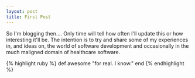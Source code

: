 ```yaml
---
layout: post
title: First Post
---
```

So I'm blogging then.... Only time will tell how often I'll update this or how interesting it'll be. The intention is to try and share some of my experiences in, and ideas on, the world of software development and occasionally in the much maligned domain of healthcare software.

{% highlight ruby %}
def awesome
  "for real. I know."
end
{% endhighlight %}